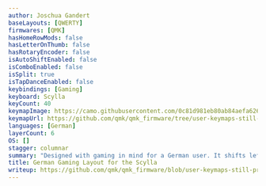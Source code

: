 ```yaml
---
author: Joschua Gandert
baseLayouts: [QWERTY]
firmwares: [QMK]
hasHomeRowMods: false
hasLetterOnThumb: false
hasRotaryEncoder: false
isAutoShiftEnabled: false
isComboEnabled: false
isSplit: true
isTapDanceEnabled: false
keybindings: [Gaming]
keyboard: Scylla
keyCount: 40
keymapImage: https://camo.githubusercontent.com/0c81d981eb80ab84aefa6265be266ec6dff3aae1a457d999588bf4c6ccc51fb1/68747470733a2f2f692e696d6775722e636f6d2f30793933387247682e706e67
keymapUrl: https://github.com/qmk/qmk_firmware/tree/user-keymaps-still-present/keyboards/bastardkb/scylla/keymaps/german_gaming
languages: [German]
layerCount: 6
OS: []
stagger: columnar
summary: "Designed with gaming in mind for a German user. It shifts left-side keys, placing WASD on ESDF for comfort on contoured Dactyl-style keyboards. The TGB column is moved to the left edge. RAISE layer has arrow keys, LOWER layer has Home, End, Page Down, Page Up, special characters, and a numpad. RAISE layer adds media keys." 
title: German Gaming Layout for the Scylla
writeup: https://github.com/qmk/qmk_firmware/blob/user-keymaps-still-present/keyboards/bastardkb/scylla/keymaps/german_gaming/readme.md
---
```

